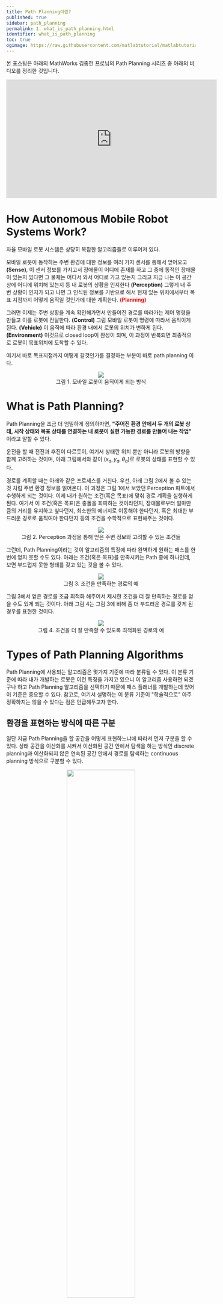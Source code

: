 ```yaml
---
title: Path Planning이란?
published: true
sidebar: path_planning
permalink: 1. what_is_path_planning.html
identifier: what_is_path_planning
toc: true
ogimage: https://raw.githubusercontent.com/matlabtutorial/matlabtutorial.github.io/main/images/path_planning/ogimage.jpg
---
```


<style>
r { color: Red }
o { color: Orange }
g { color: Green }
</style>

본 포스팅은 아래의 MathWorks 김종헌 프로님의 Path Planning 시리즈 중 아래의 비디오를 정리한 것입니다.

<center><iframe width="560" height="315" src="https://www.youtube.com/embed/RexxmLEWxvg?si=SCI9mC50t6MjUe3W" title="YouTube video player" frameborder="0" allow="accelerometer; autoplay; clipboard-write; encrypted-media; gyroscope; picture-in-picture; web-share" referrerpolicy="strict-origin-when-cross-origin" allowfullscreen></iframe></center>

# How Autonomous Mobile Robot Systems Work?

자율 모바일 로봇 시스템은 상당히 복잡한 알고리즘들로 이루어져 있다.

모바일 로봇이 동작하는 주변 환경에 대한 정보를 여러 가지 센서를 통해서 얻어오고 **(Sense)**, 이 센서 정보를 가지고서 장애물이 어디에 존재를 하고 그 중에 동적인 장애물이 있는지 있다면 그 물체는 어디서 와서 어디로 가고 있는지 그리고 지금 나는 이 공간상에 어디에 위치해 있는지 등 내 로봇의 상황을 인지한다 **(Perception)** 그렇게 내 주변 상황이 인지가 되고 나면 그 인식된 정보를 기반으로 해서 현재 있는 위치에서부터 목표 지점까지 어떻게 움직일 것인가에 대한 계획한다. <r><b>(Planning)</b></r>

그러면 이제는 주변 상황을 계속 확인해가면서 만들어진 경로를 따라가는 제어 명령을 만들고 이를 로봇에 전달한다. **(Control)** 그럼 모바일 로봇이 명령에 따라서 움직이게 된다. **(Vehicle)** 이 움직에 따라 환경 내에서 로봇의 위치가 변하게 된다. **(Environment)** 이것으로 closed loop이 완성이 되며, 이 과정이 반복되면 최종적으로 로봇이 목표위치에 도착할 수 있다.

여기서 바로 목표지점까지 어떻게 갈것인가를 결정하는 부분이 바로 path planning 이다.

<center><img src="../../images/path_planning/1. what_is_path_planning/pic1.png"/><br>
그림 1. 모바일 로봇이 움직이게 되는 방식</center>

# What is Path Planning?

Path Planning을 조금 더 엄밀하게 정의하자면, **"주어진 환경 안에서 두 개의 로봇 상태, 시작 상태와 목표 상태를 연결하는 내 로봇이 실현 가능한 경로를 만들어 내는 작업"** 이라고 말할 수 있다.

운전을 할 때 전진과 후진이 다르듯이, 여기서 상태란 위치 뿐만 아니라 로봇의 방향을 함께 고려하는 것이며, 아래 그림에서와 같이 ($x_a, y_a, \theta_a$)로 로봇의 상태를 표현할 수 있다. 

경로를 계획할 때는 아래와 같은 프로세스를 거친다. 우선, 아래 그림 2에서 볼 수 있는 것 처럼 주변 환경 정보를 읽어온다. 이 과정은 그림 1에서 보았던 Perception 파트에서 수행하게 되는 것이다. 이제 내가 원하는 조건(혹은 목표)에 맞춰 경로 계획을 실행하게 된다. 여기서 이 조건(혹은 목표)은 충돌을 회피하는 것이라던지, 장애물로부터 얼마만큼의 거리를 유지하고 싶다던지, 최소한의 에너지로 이동해야 한다던지, 혹은 최대한 부드러운 경로로 움직여야 한다던지 등의 조건을 수학적으로 표현해주는 것이다.

<center><img src="../../images/path_planning/1. what_is_path_planning/pic2.png"/><br>
그림 2. Perception 과정을 통해 얻은 주변 정보와 고려할 수 있는 조건들 </center>

그런데, Path Planning이라는 것이 알고리즘의 특징에 따라 완벽하게 원하는 패스를 한번에 얻지 못할 수도 있다. 아래는 조건(혹은 목표)를 만족시키는 Path 중에 하나인데, 보면 부드럽지 못한 형태를 갖고 있는 것을 볼 수 있다. 

<center><img src="../../images/path_planning/1. what_is_path_planning/pic3.png"/><br>
그림 3. 조건을 만족하는 경로의 예 </center>

그림 3에서 얻은 경로를 조금 최적화 해주어서 제시한 조건을 더 잘 만족하는 경로를 얻을 수도 있게 되는 것이다. 아래 그림 4는 그림 3에 비해 좀 더 부드러운 경로를 갖게 된 경우를 표현한 것이다.

<center><img src="../../images/path_planning/1. what_is_path_planning/pic4.png"/><br>
그림 4. 조건을 더 잘 만족할 수 있도록 최적화된 경로의 예</center>

# Types of Path Planning Algorithms

Path Planning에 사용되는 알고리즘은 몇가지 기준에 따라 분류될 수 있다. 이 분류 기준에 따라 내가 개발하는 로봇은 이런 특징을 가지고 있으니 이 알고리즘 사용하면 되겠구나 하고 Path Planning 알고리즘을 선택하기 때문에 패스 플래너를 개발하는데 있어 이 기준은 중요할 수 있다. 참고로, 여기서 설명하는 이 분류 기준이 "학술적으로" 아주 정확하지는 않을 수 있다는 점은 언급해두고자 한다.

## 환경을 표현하는 방식에 따른 구분

일단 지금 Path Planning을 할 공간을 어떻게 표현하느냐에 따라서 먼저 구분을 할 수 있다. 상태 공간을 이산화를 시켜서 이산화된 공간 안에서 탐색을 하는 방식인 discrete planning과 이산화되지 않은 연속된 공간 안에서 경로를 탐색하는 continuous planning 방식으로 구분할 수 있다.

<center><img width = "60%" src="../../images/path_planning/1. what_is_path_planning/pic5.png"/><br>
그림 5. 상태공간을 이산적/연속적으로 표현하는지에 따른 구분</center>

일단 discrete planning 같은 경우에는 공간을 이산화 시켜 한정된 공간 안에서 Planning을 수행하게 된다. 이러한 공간안에서 로봇이 가질 수 있는 상태는 유한하기 때문에 특별히 로봇의 움직임을 제한하는 운동 방정식을 사용할 필요도 없고, 고려할 방법도 없다. 대표적인 discrete planning 방식의 알고리즘으로 A\* algorithm을 생각할 수 있다.

continuous planning은 이와 반대로 공간안에서 로봇이 갖을 수 있는 상태가 무한하기 때문에 가능성 있는 모든 상태를 검색할 수 없다. 따라서, 연속된 공간을 대표하는 몇가지 샘플을 찾고 이 샘플된 상태가 실제로 로봇이 도달 가능한 상태인지 확인하기 위해 로봇의 운동학 혹은 동역학적 모델을 만들어 적용하게 된다. Continuous planning에는 수많은 algorithm이 있지만 A\*를 연속 공간에서 사용하기 위해 변형된 형태인 
Hybrid A\*가 가장 대표적인 continuous planning 알고리즘의 예라고 할 수 있다.

## 검색 방식에 따른 구분

그 다음은 공간에서 시작점부터 목표지점까지 최적경로일 가능성이 높은 곳부터 점진적으로 경로를 찾아나가는 방법인 Search-based planning과 그리고 공간을 랜덤하게 샘플링을 해서 그 샘플링한 상태들을 연결해 가면서 
연결할 두 상태사이에 장애물이 있으면 연결하지 않고, 없으면 연결하는 식으로 최적 경로를 생성하는 Sampling-based planning으로 구분할 수 있다.

이번에는 검색 방식에 대한 분류에 따라 특징을 살펴보자. 경로 계획을 할 때 경로를 얻어내는 방식에 따라 search기반, 샘플링 기반, 최적화 기반으로 구분되는데 Search 기반은 현재 검색 위치까지 도달하는데 필요한 비용과 앞으로 목표지점까지 얼마나 남았는지 heuristic 값을 구해 그 값이 가장 작은 지점들을 찾도록  시작점부터 점진적으로 검색하는 방법이다. 이 방법은 단순하기 때문에 저차원의 덜 복잡한 환경에서는 속도도 빠르고 해가 존재한다면 시간이 얼마가 걸리든 반드시 그 해를 찾을 수 있다고 보장한다.

<center>
<video width = "35%" loop autoplay muted>
  <source src = "../../images/path_planning/1. what_is_path_planning/vid1.mp4">     
</video>
<br> 그림 6. Search-based Planning
</center>

샘플링 기반의 경우에는 탐색 공간에 임의의 점을 찍어서 그 임의의 점에서 지금 이미 가지고 있는 트리에 장애물과의 충돌없이 연결가능한지 확인하면서 검색 트리를 확장해 나간다. 샘플링 기반 플래너는 상태의 샘플링을 임의로 하기 때문에 일반적인 경우에는 굉장히 복잡하거나 높은 차원의 공간에서도 굉장히 효율적으로 작동한다. 하지만, 굉장히 좁은 통로만이 유일한 경로 이고 여기에 상태 샘플링이 안되면 훨씬 더 오래 시간이 걸릴 수도 있다. 그래서 해를 꼭 반드시 찾아준다라는 보장도 없고, 얻어진 경로도 임의의 상태들을 연결했기 때문에 최적화된 경로라고 할 수도 없다. 대표적으로 RRT, RRT\*, PRM 등의 알고리즘이 샘플링 기반의 알고리즘이다.

<center>
<video width = "35%" loop autoplay muted>
  <source src = "../../images/path_planning/1. what_is_path_planning/vid2.mp4">     
</video>
<br> 그림 7. Sampling-based Planning
</center>

최적화 기반 플래너는 제어라고 보는 경우도 있고 플래너라고 보는 경우도 있는데 그런 논란에서 일단 한 발자국 뒤로 물러서서 여기서는 일단 플래너의 하나로 보도록 하자. 이 방법은 내 로봇이 처해있는 환경 그리고 내 로봇의 다이나믹스, 퍼포먼스, 그외 여러 제한 조건들을 수식화 해서 코스트 펑션으로 만들고 이를 최적화 하는 방식으로 경로를 생성해낸다.. 어디에 어떤 장애물이 있을지 모르는 불확실한 환경에서 온라인 패스 플래너로써 사용하는 경우가 많다. MPC(Model Predictive Control)가 대표적인 최적화 기반 플래너라고 볼 수 있다.

<center>
<img width = "35%" src="../../images/path_planning/1. what_is_path_planning/pic8.png"/>
<br> 그림 8. Optimization-based Planning
</center>

## 계층 구조적인 구분 (Global, Local, ...)

다른 구분 방법으로는 Path Planning을 수행하는 스케일이 거시적인 맵이면 global planning, global planning 결과에서 국부적으로 들어가서 일부 구간에서 플래닝 수행하면 local planning으로 구분하기도 한다. 

계층 구조적으로 패스 플래너를 또 구분을 해보자면 원래 넓고 복잡한 공간에 대해서 한 번에 최적 패스를 구하는 것이 계산상으로 굉장히 비효율적이고, 내 로봇이 그 곳에 위치하는 시점에 그 곳에 어떤 장애물이 있을지 정보가 없기 때문에 많이 접근하는 방식이 계층 구조적으로 각 단계별로 스케일을 달리해가며 패스플래닝을 수행함으로써 그 복잡도를 낮추고 로봇에 실장을 했을 때 프로세서가 결과를 효율적으로 계산할 수 있도록 패스 Planner를 나누게 된다. 

그래서 각 단계로 이렇게 글로벌 Planner, behavior Planner, 로컬 Planner 보통 이런 식으로 나누게 된다.

<center>
<img width = "60%" src="../../images/path_planning/1. what_is_path_planning/pic9.png"/>
<br> 그림 9. 계층적인 Path Planning 방법
</center>

글로벌 플래너는 환경에 대해서 이미 알고 있는 정보들을 기반으로 충돌이 존재하지 않는 웨이 포인트의 집합으로서의 경로를 생성을 하게 된다. 그러니까 자율주행 같은 경우는 어디에 빌딩이 있고, 어디에 우체통이 있고, 어디가 신호등이 있고, 여기에 road network 정보로 어디에 차선이 있고 어디에 교차로가 존재를 하고 이런 식의 정보들을 기반으로 해서 플래닝하게 되는데 이때는 보통 route planning이라고 부르게 된다. 아니면 공장 같은 경우에는 여기에 어디에 선반이 있고, 어디에 조립하는 라인이 있고 이런 등등의 정보들을 맵 형태로 만들어서 이 위에서 목적지를 입력하면 waypoint들의 조합인 경로가 출력된다. 이 작업은 굳이 꼭 리얼 타임이 아니고 로봇 내에서 반드시 수행할 필요가 없기 때문에 오프라인에서 수행을 하는 경우가 많다. 

Behavior Planning 단계에서는 앞에서 만든 웨이 포인트들을 따라갈 때 센서 정보를 기반으로 주변 상황과 로봇이 어떻게 상호작용을 해야지 좀 더 안전하고 빠르게 효율적으로 도달할 수 있는가 전략을 결정하게 된다. 쭉 경로를 따라가고 있는데 앞에 이동 장애물이 존재를 할 때 내가 잠깐 멈췄다 가야 되는가 아니면 오른쪽 혹은 왼쪽으로 돌아서 가야 되는가 이런 거시적인 움직임을 결정을 하게 된다. 그래서 주변의 정보들을 Planner에 전략이 결정이 되게 된다. 일반적으로 이런 결정을 위해 여러 조건들이 조합이 되기 때문에 돼서 결정이 돼야 되기 때문에 흔히들 finite state 머신을 사용하여 이런 플래너를 설계한다. 이 방식을 활용하면 시각적으로 가독성이 높아 복잡한 조건들을 조합해서 결과를 얻어낼 수 있더. 경우에 따라서 요즘에는 딥러닝이 많이 적용되기도 한다.

어찌 됐건 이런 behavior가 만들어지면 이 behavior와 글로벌 플래너에서 나온 웨이포인트를 조합해서 이동할 때 맵에 기재되지 않았던 어떤 장애물을 회피해서 동작을 하기 위해 글로벌 패스 플래너의 결과를 조정을 하는 형태를 로컬 Planner라고 얘기할 수 있다. 로컬 플래닝 같은 경우에는 현재의 센서 데이터를 기반으로 해서 그때그때 실제 로봇의 움직임을 수정을 하기 때문에 로봇 안에서 온라인으로 도는 경우가 더 많다. 어찌되었던 로컬플래너를 통하면 최종적으로 로봇의 주행 궤적이 생성되게 된다.

# MATLAB에서 지원하는 Path Planning 알고리즘

## MATLAB에서 지원하는 Path Planning 알고리즘의 구분

<center>
<img width = "100%" src="../../images/path_planning/1. what_is_path_planning/pic10.png"/>
<br> 그림 10. 매트랩에서 지원하는 Path Planning 알고리즘의 구별
</center>

그래서 이런 여러 가지 분류 기준에 따라서 Path Planning 알고리즘들을 구분을 할 수가 있는데, 매트랩에서 제공하는 패스 Planner 같은 경우에는 글로벌 Planner, 로컬 Planner,  discrete planner, continuous planner, 탐색기반, 샘플링기반, 최적화 기반의 분류로 알고리즘들을 분류해볼 수 있다.

- Global Planner, Discrete Space
  - <a href="https://kr.mathworks.com/help/nav/ref/plannerastar.html" data-toggle="tooltip" data-original-title="{{site.data.pathPlanningFunctions.plannerAStar}}">plannerAStar</a> 
  - <a href="https://kr.mathworks.com/help/nav/ref/plannerastargrid.html" data-toggle="tooltip" data-original-title="{{site.data.pathPlanningFunctions.plannerAStar}}">plannerAStarGrid</a>

- Global Planner, Continuous Space 
  - 탐색 기반: <a href="https://kr.mathworks.com/help/nav/ref/plannerhybridastar.html" data-toggle="tooltip" data-original-title="{{site.data.pathPlanningFunctions.plannerHybridAStar}}">plannerHybridAStar</a> 
  - 샘플링 기반: <a href="https://kr.mathworks.com/help/nav/ref/plannerprm.html" data-toggle="tooltip" data-original-title="{{site.data.pathPlanningFunctions.plannerPRM}}">plannerPRM</a>, <a href="https://kr.mathworks.com/help/nav/ref/plannerrrt.html" data-toggle="tooltip" data-original-title="{{site.data.pathPlanningFunctions.plannerRRT}}">plannerRRT</a>, <a href="https://kr.mathworks.com/help/nav/ref/plannerrrtstar.html" data-toggle="tooltip" data-original-title="{{site.data.pathPlanningFunctions.plannerRRTStar}}">plannerRRTStar</a>, <a href="https://kr.mathworks.com/help/nav/ref/plannerbirrt.html" data-toggle="tooltip" data-original-title="{{site.data.pathPlanningFunctions.plannerBiRRT}}">plannerBiRRT</a>, <a href="https://kr.mathworks.com/help/nav/ref/plannercontrolrrt.html" data-toggle="tooltip" data-original-title="{{site.data.pathPlanningFunctions.plannerControlRRT}}">plannerControlRRT</a>
  - 최적화 기반: <a href="https://kr.mathworks.com/help/mpc/ref/nlmpc.html" data-toggle="tooltip" data-original-title="{{site.data.pathPlanningFunctions.nlmpc}}">nlmpc</a>, <a href="https://kr.mathworks.com/help/mpc/ref/nlmpcmultistage.html" data-toggle="tooltip" data-original-title="{{site.data.pathPlanningFunctions.nlmpcMultistage}}">nlmpcMultistage</a> (MPC Toolbox)

- 로컬 플래너
  - <a href="https://kr.mathworks.com/help/nav/ref/trajectorygeneratorfrenet.html" data-toggle="tooltip" data-original-title="{{site.data.pathPlanningFunctions.trajectoryGeneratorFrenet}}">trajectoryGeneratorFrenet</a>
  - <a href="https://kr.mathworks.com/help/nav/ref/controllerteb.html" data-toggle="tooltip" data-original-title="{{site.data.pathPlanningFunctions.controllerTEB}}">controllerTEB</a>

이러한 함수들에 대해서는 이후 시리즈 비디오에서 자세히 다루게 될 것이다.

## Planner Layout

그럼 이런 플래너 함수들은 어떻게 구성이 돼 있을까? 기본적인 MATLAB에서 제공하는 Planner의 기본적인 구성은 그림 11과 같다.

<center>
<img width = "40%" src="../../images/path_planning/1. what_is_path_planning/pic11.png"/>
<br> 그림 11. MATLAB의 planner 기본 구성
</center>

전체 큰 껍데기로서 플래너 오브젝트가 존재를 하고 그 안에 경로 계획에 필요한 기본적인 정보를 담는 몇가지 object를 입력으로 제공한다.

### State Space

첫번째 확인할 내용은 state space이다. State Space 는 플래닝 실제 경로 계획을 할 공간을 정의한다. 여기서 로봇이 가질 수 있는 스테이트는 어떤 값들이 있는지를 정의하는데 Planner에서는 공간 검색이나 샘플링을 할 때 이 스테이트 표현 방식을 기반해서 스테이트를 결정을 하게 된다. 

<center>
<img width = "100%" src="../../images/path_planning/1. what_is_path_planning/pic12.png"/>
<br> 그림 12. MATLAB에서 지원하는 State Space
</center>

MATLAB에서 제공하는 state space는 x y 평면 위에서 헤딩 앵글을 스테이트 값으로 갖는 [SE2](https://kr.mathworks.com/help/nav/ref/statespacese2.html)가 있고, 3차원의 경우에는 x, y, z 좌표에 quaternion으로 방위를 표현하는 [SE3](https://kr.mathworks.com/help/nav/ref/statespacese3.html), Nonholonomic 시스템을 표현하기 위해 [Durbins 상태 공간 기반의 State Space](https://kr.mathworks.com/help/nav/ref/statespacedubins.html), [Reeds-Shepp Vehicle 모델 기반의 state space](https://kr.mathworks.com/help/nav/ref/statespacereedsshepp.html)도 제공한다.

이 State Space 에 따라서 보시는 것처럼 각각의 샘플링된 스테이트들을 연결하는 방법이 달라지기 때문에 플래너를 구성하는 데 중요한 인자라고 볼 수 있다. 

### Validator

State Validator 는 플래너와 환경을 연결을 해주는 인터페이스 역할을 하게 된다. State validator는 로봇의 상태를 표현을 하는 스테이트 혹은 스테이트와 스테이트를 연결하는 모션 세그먼트가 있을 때, 이것들이 정의된 환경에서 충돌이 존재하는지 안 하는지 판단을 하는 역할을 한다. 동작하는 환경에 따라 그에 맞는 validator를 제공하고 있고 로봇의 스테이트가 장애물과 충돌이 있는지 없는지를 체크를 하는 [isStateValid](https://kr.mathworks.com/help/nav/ref/validatoroccupancymap.isstatevalid.html) 메소드와 스테이트 사이를 연결하는 모션에서 충돌이 있는지 없는지를 체크하는 [isMotionValid](https://kr.mathworks.com/help/nav/ref/validatoroccupancymap.ismotionvalid.html) 두 개의 method를 제공한다.

이 두 개의 메소드는 플레너 내부에서 공간을 검색할 때 반복적으로 호출되어 사용함으로써 각 state나 motion에 충돌이 있는지 없는지 내부적으로 체크하게 된다.

<center>
<img width = "100%" src="../../images/path_planning/1. what_is_path_planning/pic13.png"/>
<br> 그림 13. MATLAB에서 지원하는 Validator
</center>

### Environment

Path Planning을 하기 위해서는 어떻게 주변 환경을 표현할지도 중요한데 환경을 구성하는 방식에도 여러 가지가 있다. 정적인 환경이냐, 동적인 환경이냐, 그리드 기반으로 이산화를 할 거냐 아니면 그래프 형태로 이산화를 할 거냐 2차원이냐 3차원이냐 등등에 따라 MATLAB에서는 여러 표현 방식을 제공을 하고 있다. 이런 부분도 추후 비디오 시리즈를 통해 나중에 좀 더 디테일하게 다루도록 할 예정이다.

<center>
<video width = "100%" loop autoplay muted>
  <source src = "../../images/path_planning/1. what_is_path_planning/vid3.mp4">     
</video>
<br> 그림 14. MATLAB에서 지원하는 다양한 환경 표현 방식
</center>

## Five-Step Path Planning Workflow with MATLAB

<center>
<img width = "100%" src="../../images/path_planning/1. what_is_path_planning/pic15.png"/>
<br> 그림 15. MATLAB을 이용한 Path Planning 의 Workflow
</center>

그럼 이런 구성을 가지고 있는 패스 플레너 함수를 이용해 실제로 패스 플레이닝을 하는 절차를 확인해보자.

- Step 1: 처음에는 맵을 준비한다. 코드 상에서도 맵을 표현하는 조감도 이미지를 사용해 occupancy map을 만든다.
- Step 2: 그리고 스테이트 스페이스를 정의하고, occupancy 맵을 사용해 충돌을 체크를 할 밸리데이터를 정의한다. 그리고 밸리데이터에서 맵을 참조하게 한다.
- Step 3: 패스 플래너 내부에서 새로운 스테이트를 샘플링한다.
- Step 4: 그 스테이트가 충돌이 있는지 없는지를 매 단계별로 반복적으로 수행한다.
- Step 5: 각 스테이트를 조합해 패스가 만들어진다. 

Step 3, 4, 5는 패스 플래너 오브젝트 안에서 자동으로 수행된다. Step 2에서 정의했던 스테이트 스페이스 오브젝트나 밸리데이터 오브젝트를 입력을 해서 패스 플레너 오브젝트를 생성을 하면 플레너 오브젝트의 plan이라는 메소드로 시작점과 끝점을 연결을 하는 패스 플레이닝을 수행하고 이 결과물을 아웃풋으로 출력을 할 수 있다.

아래는 MATLAB 코드이다.

```matlab
% Step 1
load exampleMaps                                % load the map image
map = occupancyMap(simpleMap,10); % build occ with 0.1m resolution

% Step 2
ss = stateSpaceSE2;                     % create SE2 state space object
sv = validatorOccupancyMap(ss); % create occ based validator
sv.Map = map;                               % add map info.

% Step 3, 4 & 5
planner = plannerRRT(ss,sv);   % create RRT planner object
[pthObj,solnInfo] = planner.plan(start,goal); % plan the path

```

# MATLAB/Simulink/Navigation Toolbox

MATLAB, Simulink, 그리고 주로 Path Planning 알고리즘을 제공을 하는 Navigation Toolbox 에서는 플래너 알고리즘, SLAM 알고리즘, 자기 위치를 확인하는 데 필요한 관성법을 알고리즘 등을 제공하고 있다. 그래서 이런 알고리즘을 기반으로 사용자의 어플리케이션 소프트웨어를 개발하고, 정량적인 매트릭을 통해서 얼마나 좋은 결과물을 만들었는지에 대해서 분석하고 비교할 수 있다. 최종적으로 내가 원하는 설계 목표에 도달하게 되면 실제로 코드 생성을 통해서 여러 형태의 타겟에 실장할 수 있는 기능 또한 제공하고 있다.

<center>
<video width = "100%" loop autoplay muted>
  <source src = "../../images/path_planning/1. what_is_path_planning/vid4.mp4">     
</video>
<br> 그림 16. MATLAB, Simulink, Navigation Toolbox에서 제공하는 전체적인 Path Planning 워크플로우
</center>

# Technical Resources

Path Planning 분야 외의 로봇 개발을 위한 다른 내용이 궁금하다면 아래의 매스웍스 코리아에서 제공하는 모바일 로봇틱스 그리고 자율주행 웹 포털을 통해 정보를 얻어갈 수 있으니 참고하기 바란다.

### MATLAB Mobile Robotics Web Portal

<center>
<img width = "40%" src="../../images/path_planning/1. what_is_path_planning/pic17.png"/>
<br> 그림 17. MATLAB을 이용한 육상 이동 로봇 개발 Web Portal
<a href = "https://content.mathworks.com/viewer/642a97cdac3cd70ced362052">(링크)</a>
</center>

### MATLAB ADAS Web Portal

<center>
<img width = "40%" src="../../images/path_planning/1. what_is_path_planning/pic18.png"/>
<br> 그림 18. MATLAB을 이용한 자율주행/ADAS 개발 Web Portal
<a href = "https://content.mathworks.com/viewer/64b0d534d328c7d98c3e58c0">(링크)</a>
</center>

### MATLAB Onramp Series

매트랩 기초 사용법을 학습하고 싶은 경우 MathWorks 홈페이지 내의 Onramp 라는 무료 트레이닝 코스를 활용할 수 있다. Onramp는 웹상으로 진행하는 온라인 무료 교육으로, 컴퓨터에 매트랩을 설치 할 필요 없이 온라인으로 매트랩 관련된 여러 기초 내용을 학습할 수 있다.

<center>
<img width = "100%" src="../../images/path_planning/1. what_is_path_planning/pic19.png"/>
<br> 그림 19. MATLAB을 무료로 배울 수 있는 Onramp 시리즈
<a href = "https://matlabacademy.mathworks.com/kr/?page=1&sort=featured&s_tid=nav_learn_mlac">(링크)</a>
</center>
